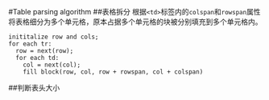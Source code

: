 #Table parsing algorithm
##表格拆分
根据`<td>`标签内的`colspan`和`rowspan`属性将表格细分为多个单元格，原本占据多个单元格的块被分别填充到多个单元格内。
```
inititalize row and cols;
for each tr:
  row = next(row);
  for each td:
    col = next(col);
    fill block(row, col, row + rowspan, col + colspan)
```
##判断表头大小
